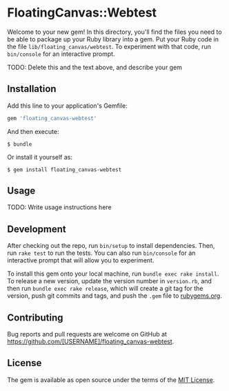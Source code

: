 # FloatingCanvas::Webtest

Welcome to your new gem! In this directory, you'll find the files you need to be able to package up your Ruby library into a gem. Put your Ruby code in the file `lib/floating_canvas/webtest`. To experiment with that code, run `bin/console` for an interactive prompt.

TODO: Delete this and the text above, and describe your gem

## Installation

Add this line to your application's Gemfile:

```ruby
gem 'floating_canvas-webtest'
```

And then execute:

    $ bundle

Or install it yourself as:

    $ gem install floating_canvas-webtest

## Usage

TODO: Write usage instructions here

## Development

After checking out the repo, run `bin/setup` to install dependencies. Then, run `rake test` to run the tests. You can also run `bin/console` for an interactive prompt that will allow you to experiment.

To install this gem onto your local machine, run `bundle exec rake install`. To release a new version, update the version number in `version.rb`, and then run `bundle exec rake release`, which will create a git tag for the version, push git commits and tags, and push the `.gem` file to [rubygems.org](https://rubygems.org).

## Contributing

Bug reports and pull requests are welcome on GitHub at https://github.com/[USERNAME]/floating_canvas-webtest.


## License

The gem is available as open source under the terms of the [MIT License](http://opensource.org/licenses/MIT).

